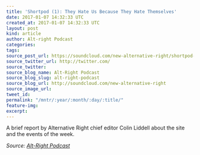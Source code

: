 ```yaml
---
title: 'Shortpod (1): They Hate Us Because They Hate Themselves'
date: 2017-01-07 14:32:33 UTC
created_at: 2017-01-07 14:32:33 UTC
layout: post
kind: article
author: Alt-right Podcast
categories: 
tags: 
source_post_url: https://soundcloud.com/new-alternative-right/shortpod-1-they-hate-us-because-they-hate-themselves
source_twitter_url: http://twitter.com/
source_twitter: 
source_blog_name: Alt-Right Podcast
source_blog_slug: alt-right-podcast
source_blog_url: http://soundcloud.com/new-alternative-right
source_image_url: 
tweet_id: 
permalink: "/mntr/:year/:month/:day/:title/"
feature-img: 
excerpt: 
---
```

A brief report by Alternative Right chief editor Colin Liddell about the site and the events of the week.<div class="">
    <i>Source: <a href="http://soundcloud.com/new-alternative-right">Alt-Right Podcast</a></i>
</div>

